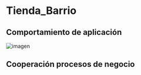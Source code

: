# Tienda_Barrio

## Comportamiento de aplicación
![imagen](https://user-images.githubusercontent.com/61355392/120086488-07ec5e00-c0a5-11eb-9315-7baa9e61e2f8.png)

## Cooperación procesos de negocio
